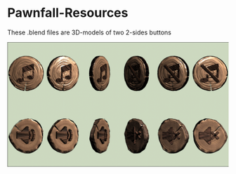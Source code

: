 # Pawnfall-Resources

These .blend files are 3D-models of two 2-sides buttons

![Demo image](https://github.com/dm-uporov/Pawnfall-Resources/blob/main/blender/demo.png)
